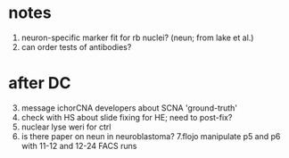 # notes
1. neuron-specific marker fit for rb nuclei? (neun; from lake et al.)
2. can order tests of antibodies?

# after DC
3. message ichorCNA developers about SCNA 'ground-truth'
4. check with HS about slide fixing for HE; need to post-fix?
5. nuclear lyse weri for ctrl 
6. is there paper on neun in neuroblastoma?
7.flojo manipulate p5 and p6 with 11-12 and 12-24 FACS runs 
